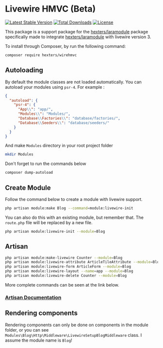 # Livewire HMVC (Beta)

[![Latest Stable Version](https://poser.pugx.org/hexters/wirehmvc/v/stable)](https://packagist.org/packages/hexters/wirehmvc)
[![Total Downloads](https://poser.pugx.org/hexters/wirehmvc/downloads)](https://packagist.org/packages/hexters/wirehmvc)
[![License](https://poser.pugx.org/hexters/wirehmvc/license)](https://packagist.org/packages/hexters/wirehmvc)

This package is a support package for the [hexters/laramodule](https://github.com/hexters/laramodule) package specifically made to integrate [hexters/laramodule](https://github.com/hexters/laramodule) with livewire version 3.

To install through Composer, by run the following command:

```bash
composer require hexters/wirehmvc
```
## Autoloading
By default the module classes are not loaded automatically. You can autoload your modules using `psr-4`. For example :
```json
{
  "autoload": {
    "psr-4": {
      "App\\": "app/",
      "Modules\\": "Modules/",
      "Database\\Factories\\": "database/factories/",
      "Database\\Seeders\\": "database/seeders/"
    }
  }
}
```
And make `Modules` directory in your root project folder

```bash
mkdir Modules
```

Don't forget to run the commands below

```bash
composer dump-autoload
```
## Create Module

Follow the command below to create a module with livewire support.
```bash
php artisan module:make Blog --command=module:livewire-init
```
You can also do this with an existing module, but remember that. The `route.php` file will be replaced by a new file.
```bash
php artisan module:livewire-init --module=Blog
```


## Artisan 

```bash
php artisan module:make-livewire Counter --module=Blog
php artisan module:livewire-attribute ArticleTileAttribute --module=Blog
php artisan module:livewire-form ArticleForm --module=Blog
php artisan module:livewire-layout --name=app --module=Blog
php artisan module:livewire-delete Counter --module=Blog
```

More complete commands can be seen at the link below.
### [Artisan Documentation](https://github.com/hexters/laramodule#artisan)


## Rendering components

Rendering components can only be done on components in the module folder, or you can see `Modules\Blog\Http\Middleware\LivewireSetupBlogMiddleware` class. I assume the module name is `Blog`!
